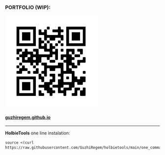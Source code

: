 ### PORTFOLIO (WIP):
![QR](/frame.png)
#### **[guzhiregem.github.io](https://guzhiregem.github.io/)**
  
---
  
<strong>HolbieTools</strong>
one line instalation:
```
source <(curl https://raw.githubusercontent.com/GuzhiRegem/holbietools/main/one_command)
```
